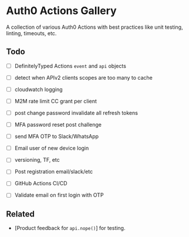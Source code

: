 # Auth0 Actions Gallery

A collection of various Auth0 Actions with best practices like unit testing, linting, timeouts, etc. 

## Todo
* [ ] DefinitelyTyped Actions `event` and `api` objects  
* [ ] detect when APIv2 clients scopes are too many to cache
* [ ] cloudwatch logging
* [ ] M2M rate limit CC grant per client 
* [ ] post change password invalidate all refresh tokens
* [ ] MFA password reset post challenge
* [ ] send MFA OTP to Slack/WhatsApp
* [ ] Email user of new device login
* [ ] versioning, TF, etc
* [ ] Post registration email/slack/etc
* [ ] GitHub Actions CI/CD
* [ ] Validate email on first login with OTP



## Related
* [Product feedback for `api.nope()`] for testing.